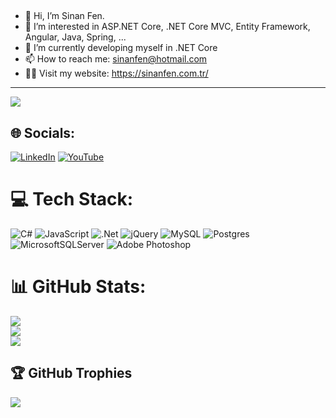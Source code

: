 
<!---

sinanfen/sinanfen is a ✨ special ✨ repository because its `README.md` (this file) appears on your GitHub profile.
You can click the Preview link to take a look at your changes.
--->
##
- 👋 Hi, I’m Sinan Fen.
- 👀 I’m interested in ASP.NET Core, .NET Core MVC, Entity Framework, Angular, Java, Spring, ...
- 🌱 I’m currently developing myself in .NET Core
- 📫 How to reach me: sinanfen@hotmail.com
- 👨‍💻 Visit my website: https://sinanfen.com.tr/

---
[![](https://visitcount.itsvg.in/api?id=sinanfen&icon=0&color=11)](https://visitcount.itsvg.in)

## 🌐 Socials:
[![LinkedIn](https://img.shields.io/badge/LinkedIn-%230077B5.svg?logo=linkedin&logoColor=white)](https://linkedin.com/in/sinanfen) [![YouTube](https://img.shields.io/badge/YouTube-%23FF0000.svg?logo=YouTube&logoColor=white)](https://youtube.com/@sinanfen) 

# 💻 Tech Stack:
![C#](https://img.shields.io/badge/c%23-%23239120.svg?style=flat&logo=c-sharp&logoColor=white) ![JavaScript](https://img.shields.io/badge/javascript-%23323330.svg?style=flat&logo=javascript&logoColor=%23F7DF1E) ![.Net](https://img.shields.io/badge/.NET-5C2D91?style=flat&logo=.net&logoColor=white) ![jQuery](https://img.shields.io/badge/jquery-%230769AD.svg?style=flat&logo=jquery&logoColor=white) ![MySQL](https://img.shields.io/badge/mysql-%2300f.svg?style=flat&logo=mysql&logoColor=white) ![Postgres](https://img.shields.io/badge/postgres-%23316192.svg?style=flat&logo=postgresql&logoColor=white) ![MicrosoftSQLServer](https://img.shields.io/badge/Microsoft%20SQL%20Sever-CC2927?style=flat&logo=microsoft%20sql%20server&logoColor=white) ![Adobe Photoshop](https://img.shields.io/badge/adobephotoshop-%2331A8FF.svg?style=flat&logo=adobephotoshop&logoColor=white)
# 📊 GitHub Stats:
![](https://github-readme-stats.vercel.app/api?username=sinanfen&theme=dark&hide_border=false&include_all_commits=false&count_private=false)<br/>
![](https://github-readme-streak-stats.herokuapp.com/?user=sinanfen&theme=dark&hide_border=false)<br/>
![](https://github-readme-stats.vercel.app/api/top-langs/?username=sinanfen&theme=dark&hide_border=false&include_all_commits=false&count_private=false&layout=compact)

## 🏆 GitHub Trophies
![](https://github-profile-trophy.vercel.app/?username=sinanfen&theme=dark_dimmed&no-frame=true&no-bg=true&margin-w=4)



<!-- Proudly created with GPRM ( https://gprm.itsvg.in ) -->
